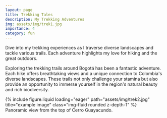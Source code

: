 ```yaml
---
layout: page
title: Trekking Tales
description: My Trekking Adventures
img: assets/img/trek1.jpg
importance: 4
category: fun
---
```


Dive into my trekking experiences as I traverse diverse landscapes and tackle various trails. Each adventure highlights my love for hiking and the great outdoors.

Exploring the trekking trails around Bogotá has been a fantastic adventure. Each hike offers breathtaking views and a unique connection to Colombia's diverse landscapes. These trails not only challenge your stamina but also provide an opportunity to immerse yourself in the region's natural beauty and rich biodiversity.

<div class="row">
    <div class="col-sm mt-3 mt-md-0">
        {% include figure.liquid loading="eager" path="assets/img/trek2.jpg" title="example image" class="img-fluid rounded z-depth-1" %}
    </div>
</div>
<div class="caption">
    Panoramic view from the top of Cerro Guayacundo.
</div>

